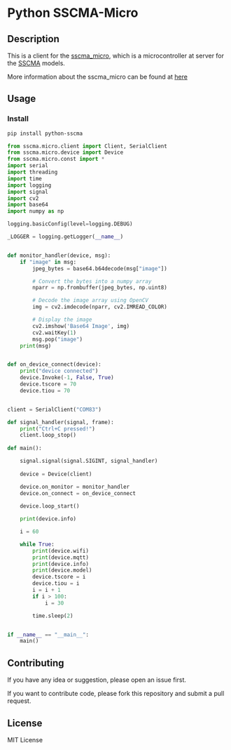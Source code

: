 # Python SSCMA-Micro

## Description

This is a client for the
[sscma_micro](https://github.com/Seeed-Studio/sscma_micro), which is a
microcontroller at server for the [SSCMA](https://github.com/Seeed-Studio/SSCMA)
models.

More information about the sscma_micro can be found at
[here](https://github.com/Seeed-Studio/SSCMA-Micro/blob/dev/docs/protocol/at_protocol.md)

## Usage

### Install

```bash
pip install python-sscma
```
```python
from sscma.micro.client import Client, SerialClient
from sscma.micro.device import Device
from sscma.micro.const import *
import serial
import threading
import time
import logging
import signal
import cv2
import base64
import numpy as np

logging.basicConfig(level=logging.DEBUG)

_LOGGER = logging.getLogger(__name__)


def monitor_handler(device, msg):
    if "image" in msg:
        jpeg_bytes = base64.b64decode(msg["image"])

        # Convert the bytes into a numpy array
        nparr = np.frombuffer(jpeg_bytes, np.uint8)

        # Decode the image array using OpenCV
        img = cv2.imdecode(nparr, cv2.IMREAD_COLOR)

        # Display the image
        cv2.imshow('Base64 Image', img)
        cv2.waitKey(1)
        msg.pop("image")
    print(msg)


def on_device_connect(device):
    print("device connected")
    device.Invoke(-1, False, True)
    device.tscore = 70
    device.tiou = 70


client = SerialClient("COM83")

def signal_handler(signal, frame):
    print("Ctrl+C pressed!")
    client.loop_stop()
   
def main():

    signal.signal(signal.SIGINT, signal_handler)
 
    device = Device(client)

    device.on_monitor = monitor_handler
    device.on_connect = on_device_connect
     
    device.loop_start()

    print(device.info)

    i = 60

    while True:
        print(device.wifi)
        print(device.mqtt)
        print(device.info)
        print(device.model)
        device.tscore = i
        device.tiou = i
        i = i + 1
        if i > 100:
            i = 30

        time.sleep(2)


if __name__ == "__main__":
    main()

```

## Contributing

If you have any idea or suggestion, please open an issue first.

If you want to contribute code, please fork this repository and submit a pull
request.

## License

MIT License
